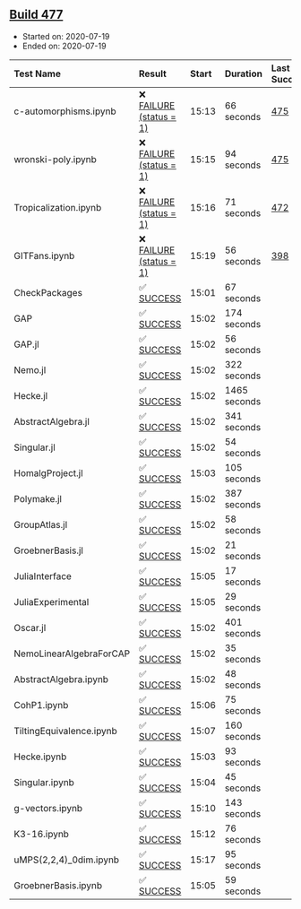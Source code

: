 ## [Build 477](https://oscarci.mathematik.uni-kl.de/job/oscar-stable/477/)

* Started on: 2020-07-19
* Ended on: 2020-07-19

| Test Name    | Result | Start | Duration | Last Success | First Failure |
|:-------------|:-------|:------|:---------|:-------------|:--------------|
| c-automorphisms.ipynb | ❌ [FAILURE (status = 1)](https://oscarci.mathematik.uni-kl.de/job/oscar-stable/477/artifact/logs/build-477/c-automorphisms.ipynb.log) | 15:13 | 66 seconds | [475](https://oscarci.mathematik.uni-kl.de/job/oscar-stable/475/) | [476](https://oscarci.mathematik.uni-kl.de/job/oscar-stable/476/) |
| wronski-poly.ipynb | ❌ [FAILURE (status = 1)](https://oscarci.mathematik.uni-kl.de/job/oscar-stable/477/artifact/logs/build-477/wronski-poly.ipynb.log) | 15:15 | 94 seconds | [475](https://oscarci.mathematik.uni-kl.de/job/oscar-stable/475/) | [476](https://oscarci.mathematik.uni-kl.de/job/oscar-stable/476/) |
| Tropicalization.ipynb | ❌ [FAILURE (status = 1)](https://oscarci.mathematik.uni-kl.de/job/oscar-stable/477/artifact/logs/build-477/Tropicalization.ipynb.log) | 15:16 | 71 seconds | [472](https://oscarci.mathematik.uni-kl.de/job/oscar-stable/472/) | [473](https://oscarci.mathematik.uni-kl.de/job/oscar-stable/473/) |
| GITFans.ipynb | ❌ [FAILURE (status = 1)](https://oscarci.mathematik.uni-kl.de/job/oscar-stable/477/artifact/logs/build-477/GITFans.ipynb.log) | 15:19 | 56 seconds | [398](https://oscarci.mathematik.uni-kl.de/job/oscar-stable/398/) | [399](https://oscarci.mathematik.uni-kl.de/job/oscar-stable/399/) |
| CheckPackages | ✅ [SUCCESS](https://oscarci.mathematik.uni-kl.de/job/oscar-stable/477/artifact/logs/build-477/CheckPackages.log) | 15:01 | 67 seconds |  |  |
| GAP | ✅ [SUCCESS](https://oscarci.mathematik.uni-kl.de/job/oscar-stable/477/artifact/logs/build-477/GAP.log) | 15:02 | 174 seconds |  |  |
| GAP.jl | ✅ [SUCCESS](https://oscarci.mathematik.uni-kl.de/job/oscar-stable/477/artifact/logs/build-477/GAP.jl.log) | 15:02 | 56 seconds |  |  |
| Nemo.jl | ✅ [SUCCESS](https://oscarci.mathematik.uni-kl.de/job/oscar-stable/477/artifact/logs/build-477/Nemo.jl.log) | 15:02 | 322 seconds |  |  |
| Hecke.jl | ✅ [SUCCESS](https://oscarci.mathematik.uni-kl.de/job/oscar-stable/477/artifact/logs/build-477/Hecke.jl.log) | 15:02 | 1465 seconds |  |  |
| AbstractAlgebra.jl | ✅ [SUCCESS](https://oscarci.mathematik.uni-kl.de/job/oscar-stable/477/artifact/logs/build-477/AbstractAlgebra.jl.log) | 15:02 | 341 seconds |  |  |
| Singular.jl | ✅ [SUCCESS](https://oscarci.mathematik.uni-kl.de/job/oscar-stable/477/artifact/logs/build-477/Singular.jl.log) | 15:02 | 54 seconds |  |  |
| HomalgProject.jl | ✅ [SUCCESS](https://oscarci.mathematik.uni-kl.de/job/oscar-stable/477/artifact/logs/build-477/HomalgProject.jl.log) | 15:03 | 105 seconds |  |  |
| Polymake.jl | ✅ [SUCCESS](https://oscarci.mathematik.uni-kl.de/job/oscar-stable/477/artifact/logs/build-477/Polymake.jl.log) | 15:02 | 387 seconds |  |  |
| GroupAtlas.jl | ✅ [SUCCESS](https://oscarci.mathematik.uni-kl.de/job/oscar-stable/477/artifact/logs/build-477/GroupAtlas.jl.log) | 15:02 | 58 seconds |  |  |
| GroebnerBasis.jl | ✅ [SUCCESS](https://oscarci.mathematik.uni-kl.de/job/oscar-stable/477/artifact/logs/build-477/GroebnerBasis.jl.log) | 15:02 | 21 seconds |  |  |
| JuliaInterface | ✅ [SUCCESS](https://oscarci.mathematik.uni-kl.de/job/oscar-stable/477/artifact/logs/build-477/JuliaInterface.log) | 15:05 | 17 seconds |  |  |
| JuliaExperimental | ✅ [SUCCESS](https://oscarci.mathematik.uni-kl.de/job/oscar-stable/477/artifact/logs/build-477/JuliaExperimental.log) | 15:05 | 29 seconds |  |  |
| Oscar.jl | ✅ [SUCCESS](https://oscarci.mathematik.uni-kl.de/job/oscar-stable/477/artifact/logs/build-477/Oscar.jl.log) | 15:02 | 401 seconds |  |  |
| NemoLinearAlgebraForCAP | ✅ [SUCCESS](https://oscarci.mathematik.uni-kl.de/job/oscar-stable/477/artifact/logs/build-477/NemoLinearAlgebraForCAP.log) | 15:02 | 35 seconds |  |  |
| AbstractAlgebra.ipynb | ✅ [SUCCESS](https://oscarci.mathematik.uni-kl.de/job/oscar-stable/477/artifact/logs/build-477/AbstractAlgebra.ipynb.log) | 15:02 | 48 seconds |  |  |
| CohP1.ipynb | ✅ [SUCCESS](https://oscarci.mathematik.uni-kl.de/job/oscar-stable/477/artifact/logs/build-477/CohP1.ipynb.log) | 15:06 | 75 seconds |  |  |
| TiltingEquivalence.ipynb | ✅ [SUCCESS](https://oscarci.mathematik.uni-kl.de/job/oscar-stable/477/artifact/logs/build-477/TiltingEquivalence.ipynb.log) | 15:07 | 160 seconds |  |  |
| Hecke.ipynb | ✅ [SUCCESS](https://oscarci.mathematik.uni-kl.de/job/oscar-stable/477/artifact/logs/build-477/Hecke.ipynb.log) | 15:03 | 93 seconds |  |  |
| Singular.ipynb | ✅ [SUCCESS](https://oscarci.mathematik.uni-kl.de/job/oscar-stable/477/artifact/logs/build-477/Singular.ipynb.log) | 15:04 | 45 seconds |  |  |
| g-vectors.ipynb | ✅ [SUCCESS](https://oscarci.mathematik.uni-kl.de/job/oscar-stable/477/artifact/logs/build-477/g-vectors.ipynb.log) | 15:10 | 143 seconds |  |  |
| K3-16.ipynb | ✅ [SUCCESS](https://oscarci.mathematik.uni-kl.de/job/oscar-stable/477/artifact/logs/build-477/K3-16.ipynb.log) | 15:12 | 76 seconds |  |  |
| uMPS(2,2,4)_0dim.ipynb | ✅ [SUCCESS](https://oscarci.mathematik.uni-kl.de/job/oscar-stable/477/artifact/logs/build-477/uMPS-2-2-4-_0dim.ipynb.log) | 15:17 | 95 seconds |  |  |
| GroebnerBasis.ipynb | ✅ [SUCCESS](https://oscarci.mathematik.uni-kl.de/job/oscar-stable/477/artifact/logs/build-477/GroebnerBasis.ipynb.log) | 15:05 | 59 seconds |  |  |
